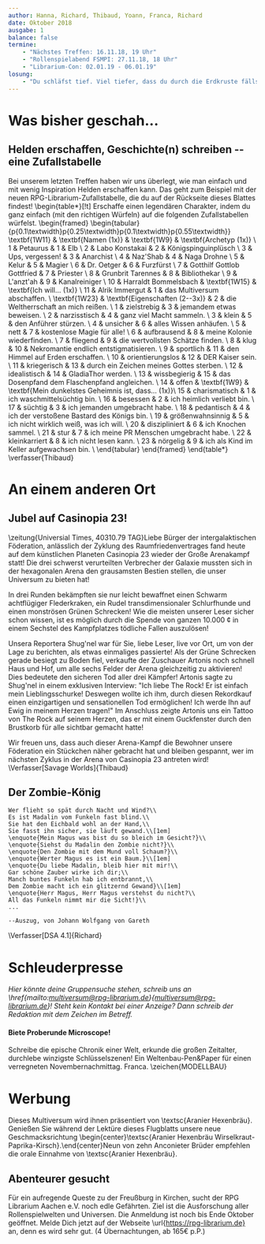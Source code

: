 ```yaml
---
author: Hanna, Richard, Thibaud, Yoann, Franca, Richard
date: Oktober 2018
ausgabe: 1
balance: false
termine:
    - "Nächstes Treffen: 16.11.18, 19 Uhr"
    - "Rollenspielabend FSMPI: 27.11.18, 18 Uhr"
    - "Librarium-Con: 02.01.19 - 06.01.19"
losung:
	- "Du schläfst tief. Viel tiefer, dass du durch die Erdkruste fällst, den Erdkern erreichst."
---
```


# Was bisher geschah...

## Helden erschaffen, Geschichte(n) schreiben -- eine Zufallstabelle
Bei unserem letzten Treffen haben wir uns überlegt, wie man einfach und mit wenig Inspiration Helden erschaffen kann. Das geht zum Beispiel mit der neuen RPG-Librarium-Zufallstabelle, die du auf der Rückseite dieses Blattes findest!
\begin{table*}[!t]
Erschaffe einen legendären Charakter, indem du ganz einfach (mit den richtigen Würfeln)  auf die folgenden Zufallstabellen würfelst.
\begin{framed}
\begin{tabular}{p{0.1\textwidth}p{0.25\textwidth}p{0.1\textwidth}p{0.55\textwidth}}
\textbf{1W11} & \textbf{Namen (1x)}            & \textbf{1W9}    & \textbf{Archetyp (1x)}                              \\
1             & Petaurus                       & 1               & Elb                                                 \\
2             & Labo Konstakai                 & 2               & Königspinguinplüsch                                 \\
3             & Ups, vergessen!                & 3               & Anarchist                                           \\
4             & Naz'Shab                       & 4               & Naga Drohne                                         \\
5             & Kelur                          & 5               & Magier                                              \\
6             & Dr. Oetger                     & 6               & Furzfürst                                           \\
7             & Gotthilf Gottlob Gottfried     & 7               & Priester                                            \\
8             & Grunbrit Tarennes              & 8               & Bibliothekar                                        \\
9             & L'anzt'ah                      & 9               & Kanalreiniger                                       \\
10            & Harraldt Bommelsbach           & \textbf{1W15}   & \textbf{Ich will... (1x)}                           \\
11            & Alrik Immergut                 & 1               & das Multiversum abschaffen.                         \\
\textbf{1W23} & \textbf{Eigenschaften (2--3x)} & 2               & die Weltherrschaft an mich reißen.                  \\
1             & zielstrebig                    & 3               & jemandem etwas beweisen.                            \\
2             & narzisstisch                   & 4               & ganz viel Macht sammeln.                            \\
3             & klein                          & 5               & den Anführer stürzen.                               \\
4             & unsicher                       & 6               & alles Wissen anhäufen.                              \\
5             & nett                           & 7               & kostenlose Magie für alle!                          \\
6             & aufbrausend                    & 8               & meine Kolonie wiederfinden.                         \\
7             & fliegend                       & 9               & die wertvollsten Schätze finden.                    \\
8             & klug                           & 10               & Nekromantie endlich entstigmatisieren.              \\
9             & sportlich                      & 11              & den Himmel auf Erden erschaffen.                    \\
10            & orientierungslos               & 12              & DER Kaiser sein.                                    \\
11            & kriegerisch                    & 13              & durch ein Zeichen meines Gottes sterben.            \\
12            & idealistisch                   & 14              & GladiaThor werden.                                  \\
13            & wissbegierig                   & 15              & das Dosenpfand dem Flaschenpfand angleichen.        \\
14            & offen                          & \textbf{1W9}    & \textbf{Mein dunkelstes Geheimnis ist, dass... (1x)}\\
15            & charismatisch    	           & 1               & ich waschmittelsüchtig bin.                         \\
16            & besessen                       & 2               & ich heimlich verliebt bin.                          \\
17            & süchtig                        & 3               & ich jemanden umgebracht habe.                       \\
18            & pedantisch                     & 4               & ich der verstoßene Bastard des Königs bin.          \\
19            & größenwahnsinnig               & 5               & ich nicht wirklich weiß, was ich will.              \\
20            & diszipliniert                  & 6               & ich Knochen sammel.                                 \\
21            & stur                           & 7               & ich meine PR Menschen umgebracht habe.              \\
22            & kleinkarriert                  & 8               & ich nicht lesen kann.                               \\
23            & nörgelig                       & 9               & ich als Kind im Keller aufgewachsen bin.            \\
\end{tabular}
\end{framed}
\end{table*}
\verfasser{Thibaud}

# An einem anderen Ort

## Jubel auf Casinopia 23!
\zeitung{Universial Times, 40310.79 TAG}Liebe Bürger der intergalaktischen Föderation, anlässlich der Zyklung des Raumfriedenvertrages fand heute auf dem künstlichen Planeten Casinopia 23 wieder der Große Arenakampf statt! Die drei schwerst verurteilten Verbrecher der Galaxie mussten sich in der hexagonalen Arena den grausamsten Bestien stellen, die unser Universum zu bieten hat!

In drei Runden bekämpften sie  nur leicht bewaffnet einen Schwarm achtflügiger Flederkraken, ein Rudel transdimensionaler Schlurfhunde und einen monströsen Grünen Schrecken! Wie die meisten unserer Leser sicher schon wissen, ist es möglich durch die Spende von ganzen 10.000 ¢ in einem Sechstel des Kampfplatzes tödliche Fallen auszulösen!

Unsera Reportera Shug'nel war für Sie, liebe Leser, live vor Ort, um von der Lage zu berichten, als etwas einmaliges passierte! Als der Grüne Schrecken gerade besiegt zu Boden fiel, verkaufte der Zuschauer Artonis noch schnell Haus und Hof, um alle sechs Felder der Arena gleichzeitig zu aktivieren! Dies bedeutete den sicheren Tod aller drei Kämpfer! Artonis sagte zu Shug'nel in einem exklusiven Interview: "Ich liebe The Rock! Er ist einfach mein Lieblingsschurke! Deswegen wollte ich ihm, durch diesen Rekordkauf einen einzigartigen und sensationellen Tod ermöglichen! Ich werde Ihn auf Ewig in meinem Herzen tragen!" Im Anschluss zeigte Artonis uns ein Tattoo von The Rock auf seinem Herzen, das er mit einem Guckfenster durch den Brustkorb für alle sichtbar gemacht hatte!

Wir freuen uns, dass auch dieser Arena-Kampf die Bewohner unsere Föderation ein Stückchen näher gebracht hat und bleiben gespannt, wer im nächsten Zyklus in der Arena von Casinopia 23 antreten wird!
\Verfasser[Savage Worlds]{Thibaud}

## Der Zombie-König
```{=latex}
Wer flieht so spät durch Nacht und Wind?\\
Es ist Madalin vom Funkeln fast blind.\\    
Sie hat den Eichbald wohl an der Hand,\\
Sie fasst ihn sicher, sie läuft gewand.\\[1em]
\enquote{Mein Magus was bist du so bleich im Gesicht?}\\
\enquote{Siehst du Madalin den Zombie nicht?}\\
\enquote{Den Zombie mit dem Mund voll Schaum?}\\
\enquote{Werter Magus es ist ein Baum.}\\[1em]
\enquote{Du liebe Madalin, bleib hier mit mir!\\
Gar schöne Zauber wirke ich dir;\\
Manch buntes Funkeln hab ich entbrannt,\\
Dem Zombie macht ich ein glitzernd Gewand}\\[1em]
\enquote{Herr Magus, Herr Magus verstehst du nicht?\\
All das Funkeln nimmt mir die Sicht!}\\
...

--Auszug, von Johann Wolfgang von Gareth
```
\Verfasser[DSA 4.1]{Richard}

# Schleuderpresse
*Hier könnte deine Gruppensuche stehen, schreib uns an \href{mailto:multiversum@rpg-librarium.de}{multiversum@rpg-librarium.de}! Steht kein Kontakt bei einer Anzeige? Dann schreib der Redaktion mit dem Zeichen im Betreff.*

#### Biete Proberunde Microscope!
Schreibe die epische Chronik einer Welt, erkunde die großen Zeitalter, durchlebe winzigste Schlüsselszenen! Ein Weltenbau-Pen&Paper für einen verregneten Novembernachmittag. Franca.
\zeichen{MODELLBAU}

# Werbung
Dieses Multiversum wird ihnen präsentiert von \textsc{Aranier Hexenbräu}. Genießen Sie während der Lektüre dieses Flugblatts unsere neue Geschmacksrichtung \begin{center}\textsc{Aranier Hexenbräu Wirselkraut-Paprika-Kirsch}.\end{center}Neun von zehn Anconieter Brüder empfehlen die orale Einnahme von \textsc{Aranier Hexenbräu}.

## Abenteurer gesucht
Für ein aufregende Queste zu der Freußburg in Kirchen, sucht der RPG Librarium Aachen e.V. noch edle Gefährten. Ziel ist die Ausforschung aller Rollenspielwelten und Universen. Die Anmeldung ist noch bis Ende Oktober geöffnet. Melde Dich jetzt auf der Webseite \url{https://rpg-librarium.de} an, denn es wird sehr gut. (4 Übernachtungen, ab 165€ p.P.)
